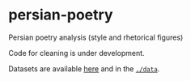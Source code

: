 # persian-poetry
Persian poetry analysis (style and rhetorical figures)

Code for cleaning is under development.

Datasets are available [here](https://zenodo.org/record/7923612 )
and in the [`./data`](https://github.com/pithysr/persian-poetry/tree/main/data).

